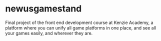 # newusgamestand
Final project of the front end development course at Kenzie Academy, a platform where you can unify all game platforms in one place, and see all your games easily, and wherever they are.
